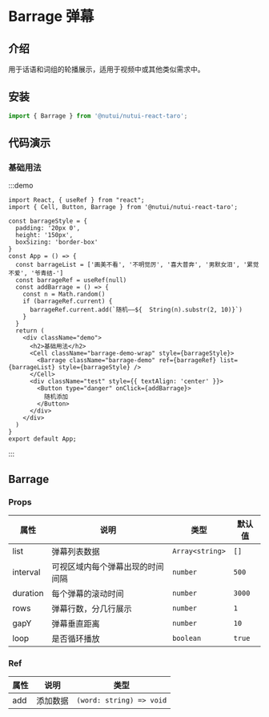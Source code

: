 # Barrage 弹幕

## 介绍

用于话语和词组的轮播展示，适用于视频中或其他类似需求中。

## 安装

```ts
import { Barrage } from '@nutui/nutui-react-taro';
```

## 代码演示

### 基础用法

:::demo

```tsx
import React, { useRef } from "react";
import { Cell, Button, Barrage } from '@nutui/nutui-react-taro';

const barrageStyle = {
  padding: '20px 0',
  height: '150px',
  boxSizing: 'border-box'
}
const App = () => {
  const barrageList = ['画美不看', '不明觉厉', '喜大普奔', '男默女泪', '累觉不爱', '爷青结-']
  const barrageRef = useRef(null)
  const addBarrage = () => {
    const n = Math.random()
    if (barrageRef.current) {
      barrageRef.current.add(`随机——${  String(n).substr(2, 10)}`)
    }
  }
  return (
    <div className="demo">
      <h2>基础用法</h2>
      <Cell className="barrage-demo-wrap" style={barrageStyle}>
        <Barrage className="barrage-demo" ref={barrageRef} list={barrageList} style={barrageStyle} />
      </Cell>
      <div className="test" style={{ textAlign: 'center' }}>
        <Button type="danger" onClick={addBarrage}>
          随机添加
        </Button>
      </div>
    </div>
  )
}
export default App;
```

:::

## Barrage

### Props

| 属性 | 说明 | 类型 | 默认值 |
| --- | --- | --- | --- |
| list | 弹幕列表数据 | `Array<string>` | `[]` |
| interval | 可视区域内每个弹幕出现的时间间隔 | `number` | `500` |
| duration | 每个弹幕的滚动时间 | `number` | `3000` |
| rows | 弹幕行数，分几行展示 | `number` | `1` |
| gapY | 弹幕垂直距离 | `number` | `10` |
| loop | 是否循环播放 | `boolean` | `true` |

### Ref

| 属性 | 说明 | 类型 |
| --- | --- | --- |
| add | 添加数据 | `(word: string) => void` |